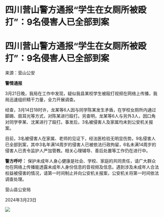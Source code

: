 # 四川营山警方通报“学生在女厕所被殴打”：9名侵害人已全部到案

# 四川营山警方通报“学生在女厕所被殴打”：9名侵害人已全部到案

来源：营山公安

**警情通报**

3月21日晚，我局在工作中发现，疑似我县某校学生被殴打视频在网络上传播，我局迅速组织精干力量，全力开展调查。

经查，3月14日18时许，龙某等6人因与同学陈某发生矛盾，在学校女厕所内通过脚踢、扇耳光等方式，对陈某进行殴打。另查明，龙某等6人与另外3人，因口角对同学李某、沈某进行了殴打。事发后，3名被侵害人及家属均未到公安机关报案。

目前，3名被侵害人在家属、老师的见证下，经法医检验无明显伤势。9名侵害人已全部到案，其中3名年满14周岁的侵害人已被依法行政拘留，6名未满14周岁的侵害人已责令监护人严加管教。相关心理辅导、善后处置等工作仍在进行中。

**警方呼吁：**
保护未成年人身心健康是社会、学校、家庭的共同责任，请广大群众勿在网络上传播能透露未成年人身份信息的音视频及信息。遇到涉及未成年人合法权益被侵害的情况，请第一时间制止并向公安机关报案，公安机关将第一时间依法调查处理。

营山县公安局

2024年3月23日

![](https://inews.gtimg.com/om_bt/OyO-A6ojvaZaKJ4DCQpGSWSd6Bk7GAViPtx3eIIknrw8EAA/1000)

